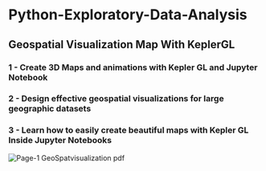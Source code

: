 # Python-Exploratory-Data-Analysis

## Geospatial Visualization Map With KeplerGL
### 1 - Create 3D Maps and animations with Kepler GL and Jupyter Notebook
### 2 - Design effective geospatial visualizations for large geographic datasets
### 3 - Learn how to easily create beautiful maps with Kepler GL Inside Jupyter Notebooks
![Page-1  GeoSpatvisualization pdf](https://user-images.githubusercontent.com/106122834/181863540-76f7c010-11dd-42be-b5b8-ef21c921b0d8.jpeg)



